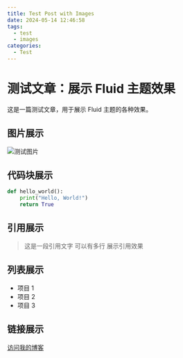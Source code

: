 ```yaml
---
title: Test Post with Images
date: 2024-05-14 12:46:58
tags:
  - test
  - images
categories:
  - Test
---
```


# 测试文章：展示 Fluid 主题效果

这是一篇测试文章，用于展示 Fluid 主题的各种效果。

## 图片展示

![测试图片](https://fantasticnana.xyz/PicGo/blog)

## 代码块展示

```python
def hello_world():
    print("Hello, World!")
    return True
```

## 引用展示

> 这是一段引用文字
> 可以有多行
> 展示引用效果

## 列表展示

- 项目 1
- 项目 2
- 项目 3

## 链接展示

[访问我的博客](https://wengerblogs.me)
